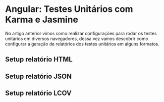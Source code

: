 # Angular: Testes Unitários com Karma e Jasmine

No artigo anterior vimos como realizar configurações para rodar os testes unitários em diversos navegadores, dessa vez vamos descobrir como configurar a geração de relatórios dos testes unitários em alguns formatos.

## Setup relatório HTML

## Setup relatório JSON

## Setup relatório LCOV
